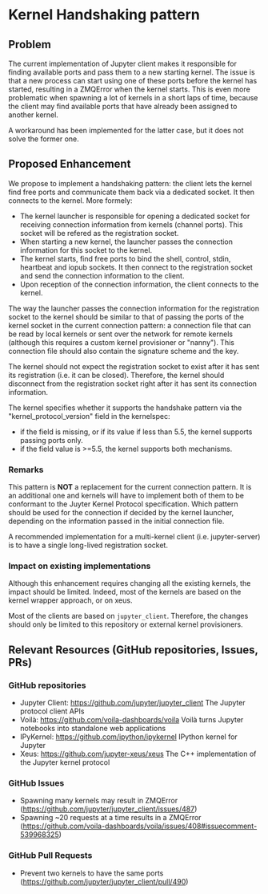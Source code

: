 # Kernel Handshaking pattern

## Problem

The current implementation of Jupyter client makes it responsible for finding available ports and pass them to a new starting kernel. The issue is that a new process can start using one of these ports before the kernel has started, resulting in a ZMQError when the kernel starts. This is even more problematic when spawning a lot of kernels in a short laps of time, because the client may find available ports that have already been assigned to another kernel.

A workaround has been implemented for the latter case, but it does not solve the former one.

## Proposed Enhancement

We propose to implement a handshaking pattern: the client lets the kernel find free ports and communicate them back via a dedicated socket. It then connects to the kernel. More formely:

- The kernel launcher is responsible for opening a dedicated socket for receiving connection information from kernels (channel ports). This socket will be refered as the registration socket.
- When starting a new kernel, the launcher passes the connection information for this socket to the kernel.
- The kernel starts, find free ports to bind the shell, control, stdin, heartbeat and iopub sockets. It then connect to the registration socket and send the connection information to the client.
- Upon reception of the connection information, the client connects to the kernel.

The way the launcher passes the connection information for the registration socket to the kernel should be similar to that of passing the ports of the kernel socket in the current connection pattern: a connection file that can be read by local kernels or sent over the network for remote kernels (although this requires a custom kernel provisioner or "nanny"). This connection file should also contain the signature scheme and the key.

The kernel should not expect the registration socket to exist after it has sent its registration (i.e. it can be closed). Therefore, the kernel should disconnect from the registration socket right after it has sent its connection information.

The kernel specifies whether it supports the handshake pattern via the "kernel_protocol_version" field in the kernelspec:
- if the field is missing, or if its value if less than 5.5, the kernel supports passing ports only.
- if the field value is >=5.5, the kernel supports both mechanisms.

### Remarks

This pattern is **NOT** a replacement for the current connection pattern. It is an additional one and kernels will have to implement both of them to be conformant to the Juyter Kernel Protocol specification. Which pattern should be used for the connection if decided by the kernel launcher, depending on the information passed in the initial connection file.


A recommended implementation for a multi-kernel client (i.e. jupyter-server) is to have a single long-lived registration socket.

### Impact on existing implementations

Although this enhancement requires changing all the existing kernels, the impact should be limited. Indeed, most of the kernels are based on the kernel wrapper approach, or on xeus.

Most of the clients are based on `jupyter_client`. Therefore, the changes should only be limited to this repository or external kernel provisioners.

## Relevant Resources (GitHub repositories, Issues, PRs)

### GitHub repositories

- Jupyter Client: https://github.com/jupyter/jupyter_client
The Jupyter protocol client APIs
- Voilà: https://github.com/voila-dashboards/voila
Voilà turns Jupyter notebooks into standalone web applications
- IPyKernel: https://github.com/ipython/ipykernel
IPython kernel for Jupyter
- Xeus: https://github.com/jupyter-xeus/xeus
The C++ implementation of the Jupyter kernel protocol

### GitHub Issues

- Spawning many kernels may result in ZMQError (https://github.com/jupyter/jupyter_client/issues/487)
- Spawning ~20 requests at a time results in a ZMQError  (https://github.com/voila-dashboards/voila/issues/408#issuecomment-539968325)

### GitHub Pull Requests

- Prevent two kernels to have the same ports (https://github.com/jupyter/jupyter_client/pull/490)
